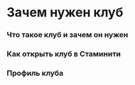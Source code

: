 # Зачем нужен клуб

### Что такое клуб и зачем он нужен

### Как открыть клуб в Стаминити

### Профиль клуба 

